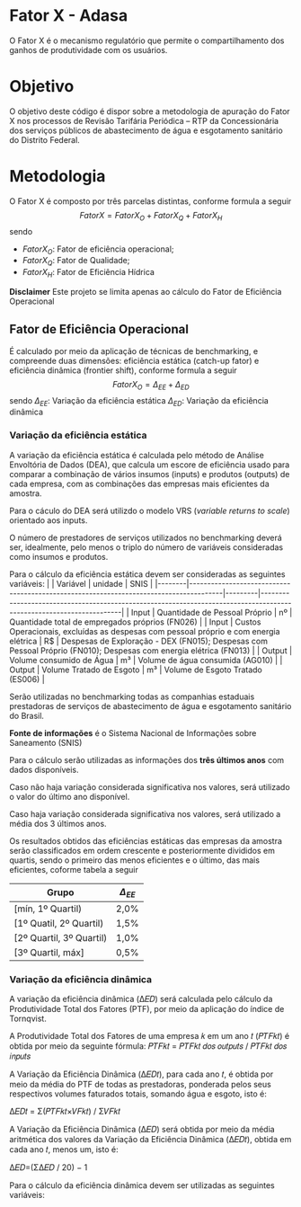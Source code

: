 # Fator X - Adasa

O Fator X é o mecanismo regulatório que permite o compartilhamento dos ganhos de produtividade com os usuários.

# Objetivo

O objetivo deste código é dispor sobre a metodologia de apuração do Fator X nos processos de Revisão Tarifária Periódica – RTP da Concessionária dos serviços públicos de abastecimento de água e esgotamento sanitário do Distrito Federal.

# Metodologia

O Fator X é composto por três parcelas distintas, conforme formula a seguir
$$ Fator X = Fator X_O + Fator X_Q + Fator X_H$$ 
sendo
* $Fator X_O$: Fator de eficiência operacional;
* $Fator X_Q$: Fator de Qualidade;
* $Fator X_H$: Fator de Eficiência Hídrica

**Disclaimer**
Este projeto se limita apenas ao cálculo do Fator de Eficiência Operacional 

## Fator de Eficiência Operacional

É calculado por meio da aplicação de técnicas de benchmarking, e compreende duas dimensões: eficiência estática (catch-up fator) e eficiência dinâmica (frontier shift), conforme formula a seguir
$$ Fator X_O = \Delta_{EE} + \Delta_{ED} $$
sendo
$\Delta_{EE}:$ Variação da eficiência estática
$\Delta_{ED}:$ Variação da eficiência dinâmica

### Variação da eficiência estática

A variação da eficiência estática é calculada pelo método de Análise Envoltória de Dados (DEA), que calcula um escore de eficiência usado para comparar a combinação de vários insumos (inputs) e produtos (outputs) de cada empresa, com as combinações das empresas mais eficientes da amostra.

Para o cáculo do DEA será utilizdo o modelo VRS (*variable returns to scale*) orientado aos inputs. 

O número de prestadores de serviços utilizados no benchmarking deverá ser, idealmente, pelo menos o triplo do número de variáveis consideradas como insumos e produtos.

Para o cálculo da eficiência estática devem ser consideradas as seguintes variáveis:
|        | Variável                                                                              | unidade | SNIS                                                                                                                |
|--------|---------------------------------------------------------------------------------------|---------|---------------------------------------------------------------------------------------------------------------------|
| Input  | Quantidade de Pessoal Próprio                                                         | nº      | Quantidade total de empregados próprios (FN026)                                                                     |
| Input  | Custos Operacionais, excluídas as despesas com pessoal próprio e com energia elétrica | R$      | Despesas de Exploração - DEX (FN015);  Despesas com Pessoal Próprio (FN010);  Despesas com energia elétrica (FN013) |
| Output | Volume consumido de Água                                                              | m³      | Volume de água consumida (AG010)                                                                                    |
| Output | Volume Tratado de Esgoto                                                              | m³      | Volume de Esgoto Tratado (ES006)                                                                                    |

Serão utilizadas no benchmarking todas as companhias estaduais prestadoras de serviços de abastecimento de água e esgotamento sanitário do Brasil.

**Fonte de informações** é o Sistema Nacional de Informações sobre Saneamento (SNIS)

Para o cálculo serão utilizadas as informações dos **três últimos anos** com dados disponíveis.

Caso não haja variação considerada significativa nos valores, será utilizado o valor do último ano disponível.

Caso haja variação considerada significativa nos valores, será utilizado a média dos 3 últimos anos.

Os resultados obtidos das eficiências estáticas das empresas da amostra serão classificados em ordem crescente e posteriormente divididos em quartis, sendo o primeiro das menos eficientes e o último, das mais eficientes, coforme tabela a seguir

| Grupo                    | $\Delta_{EE}$ |
|--------------------------|---------------|
| [mín, 1º Quartil)        | 2,0%          |
| [1º Quatil, 2º Quartil)  | 1,5%          |
| [2º Quartil, 3º Quartil) | 1,0%          |
| [3º Quartil, máx]        | 0,5%          |

### Variação da eficiência dinâmica

A variação da eficiência dinâmica (Δ𝐸𝐷) será calculada pelo cálculo da Produtividade Total dos Fatores (PTF), por meio da aplicação do índice de Tornqvist.

A Produtividade Total dos Fatores de uma empresa 𝑘 em um ano 𝑡 (𝑃𝑇𝐹𝑘𝑡) é obtida por meio da seguinte fórmula:
𝑃𝑇𝐹𝑘𝑡 = 𝑃𝑇𝐹𝑘𝑡 𝑑𝑜𝑠 𝑜𝑢𝑡𝑝𝑢𝑡𝑠 / 𝑃𝑇𝐹𝑘𝑡 𝑑𝑜𝑠 𝑖𝑛𝑝𝑢𝑡𝑠

A Variação da Eficiência Dinâmica (Δ𝐸𝐷𝑡), para cada ano 𝑡, é obtida por meio da média do PTF de todas as prestadoras, ponderada pelos seus respectivos volumes faturados totais, somando água e esgoto, isto é:

Δ𝐸𝐷𝑡 = Σ(𝑃𝑇𝐹𝑘𝑡×𝑉𝐹𝑘𝑡) / Σ𝑉𝐹𝑘𝑡

A Variação da Eficiência Dinâmica (Δ𝐸𝐷) será obtida por meio da média aritmética dos valores da Variação da Eficiência Dinâmica (Δ𝐸𝐷𝑡), obtida em cada ano 𝑡, menos um, isto é:

Δ𝐸𝐷=(ΣΔ𝐸𝐷 / 20) − 1

Para o cálculo da eficiência dinâmica devem ser utilizadas as seguintes variáveis:
